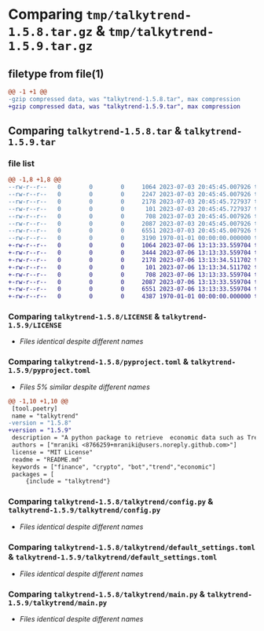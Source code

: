 # Comparing `tmp/talkytrend-1.5.8.tar.gz` & `tmp/talkytrend-1.5.9.tar.gz`

## filetype from file(1)

```diff
@@ -1 +1 @@
-gzip compressed data, was "talkytrend-1.5.8.tar", max compression
+gzip compressed data, was "talkytrend-1.5.9.tar", max compression
```

## Comparing `talkytrend-1.5.8.tar` & `talkytrend-1.5.9.tar`

### file list

```diff
@@ -1,8 +1,8 @@
--rw-r--r--   0        0        0     1064 2023-07-03 20:45:45.007926 talkytrend-1.5.8/LICENSE
--rw-r--r--   0        0        0     2247 2023-07-03 20:45:45.007926 talkytrend-1.5.8/README.md
--rw-r--r--   0        0        0     2178 2023-07-03 20:45:45.727937 talkytrend-1.5.8/pyproject.toml
--rw-r--r--   0        0        0      101 2023-07-03 20:45:45.727937 talkytrend-1.5.8/talkytrend/__init__.py
--rw-r--r--   0        0        0      708 2023-07-03 20:45:45.007926 talkytrend-1.5.8/talkytrend/config.py
--rw-r--r--   0        0        0     2087 2023-07-03 20:45:45.007926 talkytrend-1.5.8/talkytrend/default_settings.toml
--rw-r--r--   0        0        0     6551 2023-07-03 20:45:45.007926 talkytrend-1.5.8/talkytrend/main.py
--rw-r--r--   0        0        0     3190 1970-01-01 00:00:00.000000 talkytrend-1.5.8/PKG-INFO
+-rw-r--r--   0        0        0     1064 2023-07-06 13:13:33.559704 talkytrend-1.5.9/LICENSE
+-rw-r--r--   0        0        0     3444 2023-07-06 13:13:33.559704 talkytrend-1.5.9/README.md
+-rw-r--r--   0        0        0     2178 2023-07-06 13:13:34.511702 talkytrend-1.5.9/pyproject.toml
+-rw-r--r--   0        0        0      101 2023-07-06 13:13:34.511702 talkytrend-1.5.9/talkytrend/__init__.py
+-rw-r--r--   0        0        0      708 2023-07-06 13:13:33.559704 talkytrend-1.5.9/talkytrend/config.py
+-rw-r--r--   0        0        0     2087 2023-07-06 13:13:33.559704 talkytrend-1.5.9/talkytrend/default_settings.toml
+-rw-r--r--   0        0        0     6551 2023-07-06 13:13:33.559704 talkytrend-1.5.9/talkytrend/main.py
+-rw-r--r--   0        0        0     4387 1970-01-01 00:00:00.000000 talkytrend-1.5.9/PKG-INFO
```

### Comparing `talkytrend-1.5.8/LICENSE` & `talkytrend-1.5.9/LICENSE`

 * *Files identical despite different names*

### Comparing `talkytrend-1.5.8/pyproject.toml` & `talkytrend-1.5.9/pyproject.toml`

 * *Files 5% similar despite different names*

```diff
@@ -1,10 +1,10 @@
 [tool.poetry]
 name = "talkytrend"
-version = "1.5.8"
+version = "1.5.9"
 description = "A python package to retrieve  economic data such as Trend for any financial symbol."
 authors = ["mraniki <8766259+mraniki@users.noreply.github.com>"]
 license = "MIT License"
 readme = "README.md"
 keywords = ["finance", "crypto", "bot","trend","economic"]
 packages = [
     {include = "talkytrend"}
```

### Comparing `talkytrend-1.5.8/talkytrend/config.py` & `talkytrend-1.5.9/talkytrend/config.py`

 * *Files identical despite different names*

### Comparing `talkytrend-1.5.8/talkytrend/default_settings.toml` & `talkytrend-1.5.9/talkytrend/default_settings.toml`

 * *Files identical despite different names*

### Comparing `talkytrend-1.5.8/talkytrend/main.py` & `talkytrend-1.5.9/talkytrend/main.py`

 * *Files identical despite different names*

